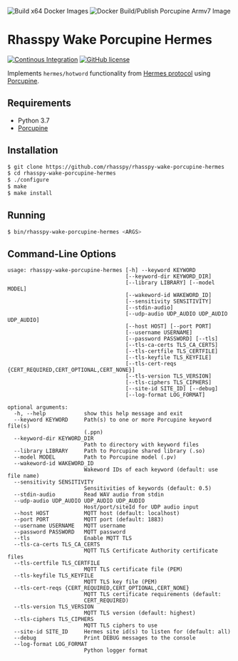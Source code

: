 ![Build x64 Docker Images](https://github.com/soundcare/rhasspy-wake-porcupine-hermes/workflows/Build%20x64%20Docker%20Images/badge.svg)
![Docker Build/Publish Porcupine Armv7 Image](https://github.com/soundcare/rhasspy-wake-porcupine-hermes/workflows/Docker%20Build/Publish%20Porcupine%20Armv7%20Image/badge.svg)

# Rhasspy Wake Porcupine Hermes

[![Continous Integration](https://github.com/rhasspy/rhasspy-wake-porcupine-hermes/workflows/Tests/badge.svg)](https://github.com/rhasspy/rhasspy-wake-porcupine-hermes/actions)
[![GitHub license](https://img.shields.io/github/license/rhasspy/rhasspy-wake-porcupine-hermes.svg)](https://github.com/rhasspy/rhasspy-wake-porcupine-hermes/blob/master/LICENSE)

Implements `hermes/hotword` functionality from [Hermes protocol](https://docs.snips.ai/reference/hermes) using [Porcupine](https://github.com/Picovoice/Porcupine).

## Requirements

* Python 3.7
* [Porcupine](https://github.com/Picovoice/Porcupine)

## Installation

```bash
$ git clone https://github.com/rhasspy/rhasspy-wake-porcupine-hermes
$ cd rhasspy-wake-porcupine-hermes
$ ./configure
$ make
$ make install
```

## Running

```bash
$ bin/rhasspy-wake-porcupine-hermes <ARGS>
```

## Command-Line Options

```
usage: rhasspy-wake-porcupine-hermes [-h] --keyword KEYWORD
                                     [--keyword-dir KEYWORD_DIR]
                                     [--library LIBRARY] [--model MODEL]
                                     [--wakeword-id WAKEWORD_ID]
                                     [--sensitivity SENSITIVITY]
                                     [--stdin-audio]
                                     [--udp-audio UDP_AUDIO UDP_AUDIO UDP_AUDIO]
                                     [--host HOST] [--port PORT]
                                     [--username USERNAME]
                                     [--password PASSWORD] [--tls]
                                     [--tls-ca-certs TLS_CA_CERTS]
                                     [--tls-certfile TLS_CERTFILE]
                                     [--tls-keyfile TLS_KEYFILE]
                                     [--tls-cert-reqs {CERT_REQUIRED,CERT_OPTIONAL,CERT_NONE}]
                                     [--tls-version TLS_VERSION]
                                     [--tls-ciphers TLS_CIPHERS]
                                     [--site-id SITE_ID] [--debug]
                                     [--log-format LOG_FORMAT]

optional arguments:
  -h, --help            show this help message and exit
  --keyword KEYWORD     Path(s) to one or more Porcupine keyword file(s)
                        (.ppn)
  --keyword-dir KEYWORD_DIR
                        Path to directory with keyword files
  --library LIBRARY     Path to Porcupine shared library (.so)
  --model MODEL         Path to Porcupine model (.pv)
  --wakeword-id WAKEWORD_ID
                        Wakeword IDs of each keyword (default: use file name)
  --sensitivity SENSITIVITY
                        Sensitivities of keywords (default: 0.5)
  --stdin-audio         Read WAV audio from stdin
  --udp-audio UDP_AUDIO UDP_AUDIO UDP_AUDIO
                        Host/port/siteId for UDP audio input
  --host HOST           MQTT host (default: localhost)
  --port PORT           MQTT port (default: 1883)
  --username USERNAME   MQTT username
  --password PASSWORD   MQTT password
  --tls                 Enable MQTT TLS
  --tls-ca-certs TLS_CA_CERTS
                        MQTT TLS Certificate Authority certificate files
  --tls-certfile TLS_CERTFILE
                        MQTT TLS certificate file (PEM)
  --tls-keyfile TLS_KEYFILE
                        MQTT TLS key file (PEM)
  --tls-cert-reqs {CERT_REQUIRED,CERT_OPTIONAL,CERT_NONE}
                        MQTT TLS certificate requirements (default:
                        CERT_REQUIRED)
  --tls-version TLS_VERSION
                        MQTT TLS version (default: highest)
  --tls-ciphers TLS_CIPHERS
                        MQTT TLS ciphers to use
  --site-id SITE_ID     Hermes site id(s) to listen for (default: all)
  --debug               Print DEBUG messages to the console
  --log-format LOG_FORMAT
                        Python logger format
```
